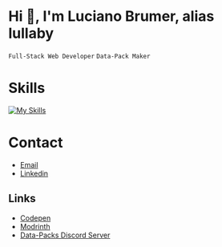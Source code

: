 
# Hi 👋, I'm Luciano Brumer, alias lullaby
`Full-Stack Web Developer`
`Data-Pack Maker`

# Skills
[![My Skills](https://skillicons.dev/icons?i=js,html,css,nodejs,express,prisma,react,svelte,astro,tailwind,golang,php,java,cs,python,fastapi,django,flask,mysql,postgresql,mongodb,git,docker,postman)](https://skillicons.dev)

# Contact
- [Email](mailto:lucianobrumer5@gmail.com)
- [Linkedin](https://linkedin.com/in/luciano-brumer/)

## Links
- [Codepen](https://codepen.io/lucianobrumer)
- [Modrinth](https://modrinth.com/user/lullaby)
- [Data-Packs Discord Server](https://discord.gg/CbbDyYe8)
